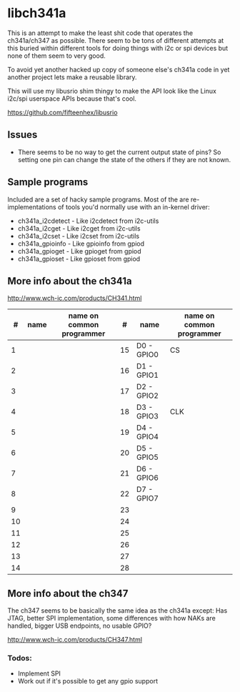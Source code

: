 # libch341a

This is an attempt to make the least shit code that operates
the ch341a/ch347 as possible. There seem to be tons of different
attempts at this buried within different tools for doing
things with i2c or spi devices but none of them seem to very
good.

To avoid yet another hacked up copy of someone else's
ch341a code in yet another project lets make a reusable
library.

This will use my libusrio shim thingy to make the API
look like the Linux i2c/spi userspace APIs because
that's cool.

https://github.com/fifteenhex/libusrio

## Issues

- There seems to be no way to get the current output state of pins?
  So setting one pin can change the state of the others if they are not known.
  

## Sample programs

Included are a set of hacky sample programs. Most of the are re-implementations
of tools you'd normally use with an in-kernel driver:

- ch341a_i2cdetect - Like i2cdetect from i2c-utils
- ch341a_i2cget - Like i2cget from i2c-utils
- ch341a_i2cset - Like i2cset from i2c-utils
- ch341a_gpioinfo - Like gpioinfo from gpiod
- ch341a_gpioget - Like gpioget from gpiod
- ch341a_gpioset - Like gpioset from gpiod

## More info about the ch341a

http://www.wch-ic.com/products/CH341.html

| #  | name | name on common programmer | #  | name       | name on common programmer |
|----|------|---------------------------|----|------------|---------------------------|
| 1  |      |                           | 15 | D0 - GPIO0 | CS                        |
| 2  |      |                           | 16 | D1 - GPIO1 |                           |
| 3  |      |                           | 17 | D2 - GPIO2 |                           |
| 4  |      |                           | 18 | D3 - GPIO3 | CLK                       |
| 5  |      |                           | 19 | D4 - GPIO4 |                           |
| 6  |      |                           | 20 | D5 - GPIO5 |                           |
| 7  |      |                           | 21 | D6 - GPIO6 |                           |
| 8  |      |                           | 22 | D7 - GPIO7 |                           |
| 9  |      |                           | 23 |            |                           |
| 10 |      |                           | 24 |            |                           |
| 11 |      |                           | 25 |            |                           |
| 12 |      |                           | 26 |            |                           |
| 13 |      |                           | 27 |            |                           |
| 14 |      |                           | 28 |            |                           |

## More info about the ch347

The ch347 seems to be basically the same idea as the
ch341a except: Has JTAG, better SPI implementation, some
differences with how NAKs are handled, bigger USB endpoints, no usable GPIO?

http://www.wch-ic.com/products/CH347.html

### Todos:

- Implement SPI
- Work out if it's possible to get any gpio support
